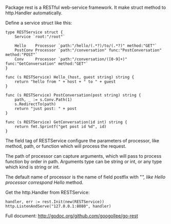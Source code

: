 Package rest is a RESTful web-service framework. It make struct method to http.Handler automatically.

Define a service struct like this:

	type RESTService struct {
		Service `root:"/root"`

		Hello    Processor `path:"/hello/(.*?)/to/(.*?)" method:"GET"`
		PostConv Processor `path:"/conversation" func:"PostConversation" method:"POST"`
		Conv     Processor `path:"/conversation/([0-9]+)" func:"GetConversation" method:"GET"`
	}

	func (s RESTService) Hello_(host, guest string) string {
		return "hello from " + host + " to " + guest
	}

	func (s RESTService) PostConversation(post string) string {
		path, _ := s.Conv.Path(1)
		s.RedirectTo(path)
		return "just post: " + post
	}

	func (s RESTService) GetConversation(id int) string {
		return fmt.Sprintf("get post id %d", id)
	}

The field tag of RESTService configure the parameters of processor, like method, path, or function which 
will process the request.

The path of processor can capture arguments, which will pass to process function by order in path. Arguments
type can be string or int, or any type which kind is string or int. 

The default name of processor is the name of field postfix with "_", like Hello processor correspond Hello_ method.

Get the http.Handler from RESTService:

	handler, err := rest.Init(new(RESTService))
	http.ListenAndServe("127.0.0.1:8080", handler)

Full document: http://godoc.org/github.com/googollee/go-rest